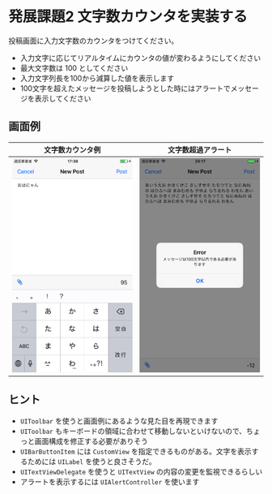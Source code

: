 # 発展課題2 文字数カウンタを実装する

投稿画面に入力文字数のカウンタをつけてください。

- 入力文字に応じてリアルタイムにカウンタの値が変わるようにしてください
- 最大文字数は 100 としてください
- 入力文字列長を100から減算した値を表示します 
- 100文字を超えたメッセージを投稿しようとした時にはアラートでメッセージを表示してください

## 画面例

|文字数カウンタ例|文字数超過アラート|
|---|---|
|<img src="./images/20170801080012_img20170801-15-9w3roh.png" /> | <img src="./images/20170801080029_img20170801-22-nhu5vr.png" /> |

## ヒント

- `UIToolbar` を使うと画面例にあるような見た目を再現できます
- `UIToolbar` もキーボードの領域に合わせて移動しないといけないので、ちょっと画面構成を修正する必要がありそう
- `UIBarButtonItem` には `CustomView` を指定できるものがある。文字を表示するためには `UILabel` を使うと良さそうだ。
- `UITextViewDelegate` を使うと `UITextView` の内容の変更を監視できるらしい
- アラートを表示するには `UIAlertController` を使います